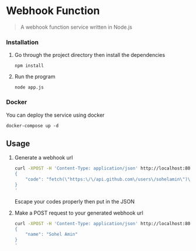 # Webhook Function
> A webhook function service written in Node.js

### Installation
1. Go through the project directory then install the dependencies
    ```
    npm install
    ```
2. Run the program
    ```
    node app.js
    ```

### Docker
You can deploy the service using docker
```
docker-compose up -d
```

## Usage
1. Generate a webhook url
    ```bash
    curl -XPOST -H 'Content-Type: application/json' http://localhost:8083/webhook -d '
    {
        "code": "fetch(\"https:\/\/api.github.com\/users\/sohelamin\")\r\n  .then(res => res.json())\r\n  .then(json => callback(null, json))\r\n  .catch(callback);"
    }
    '
    ```
    Escape your codes properly then put in the JSON

2. Make a POST request to your generated webhook url
    ```bash
    curl -XPOST -H 'Content-Type: application/json' http://localhost:8083/webhook/d5a3c6b0-8d15-11e8-9120-6901f73a0696 -d '
    {
        "name": "Sohel Amin"
    }
    '
    ```